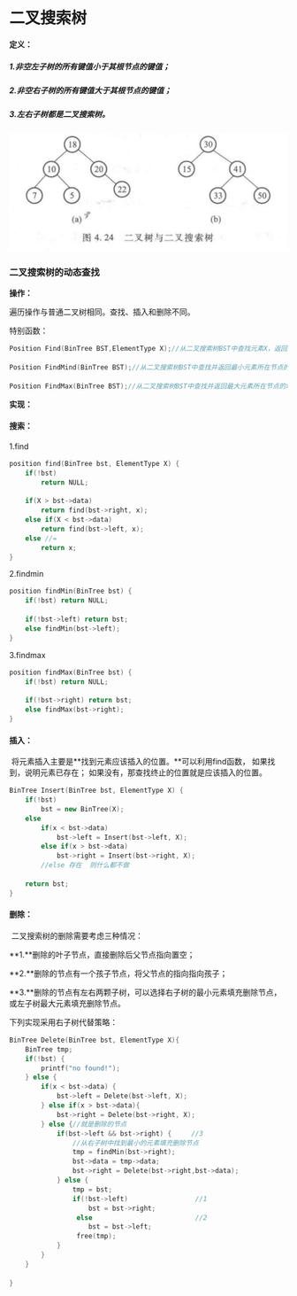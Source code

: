 # 二叉搜索树

**定义：**

##### 1.非空左子树的所有键值小于其根节点的键值；

##### 2.非空右子树的所有键值大于其根节点的键值；

##### 3.左右子树都是二叉搜索树。

![02二叉树和二叉搜索树](./markdownimage/02二叉树和二叉搜索树.png)



### 二叉搜索树的动态查找

**操作：**

遍历操作与普通二叉树相同。查找、插入和删除不同。

特别函数：

```c++
Position Find(BinTree BST,ElementType X);//从二叉搜索树BST中查找元素X，返回其所在节点的地址；

Position FindMind(BinTree BST);//从二叉搜索树BST中查找并返回最小元素所在节点的地址；

Position FindMax(BinTree BST);//从二叉搜索树BST中查找并返回最大元素所在节点的地址；
```

**实现：**

#### 搜索：

1.find

```c++
position find(BinTree bst, ElementType X) {
    if(!bst)
        return NULL;
    
    if(X > bst->data)
        return find(bst->right, x);
    else if(X < bst->data)
        return find(bst->left, x);
    else //=
        return x;
}
```

2.findmin

```c++
position findMin(BinTree bst) {
    if(!bst) return NULL;
    
    if(!bst->left) return bst;
    else findMin(bst->left);
}
```

3.findmax

```c++
position findMax(BinTree bst) {
    if(!bst) return NULL;
    
    if(!bst->right) return bst;
    else findMax(bst->right);
}
```



#### 插入：

​		将元素插入主要是**找到元素应该插入的位置。**可以利用find函数，
如果找到，说明元素已存在；
如果没有，那查找终止的位置就是应该插入的位置。

```c++
BinTree Insert(BinTree bst, ElementType X) {
    if(!bst) 
        bst = new BinTree(X);
    else 
        if(x < bst->data)
            bst->left = Insert(bst->left, X);
    	else if(x > bst->data)
            bst->right = Insert(bst->right, X);
    	//else 存在  则什么都不做
    
    return bst;
}
```



#### 删除：

​		二叉搜索树的删除需要考虑三种情况：

**1.**删除的叶子节点，直接删除后父节点指向置空；

**2.**删除的节点有一个孩子节点，将父节点的指向指向孩子；

**3.**删除的节点有左右两颗子树，可以选择右子树的最小元素填充删除节点，或左子树最大元素填充删除节点。

下列实现采用右子树代替策略：

```C++
BinTree Delete(BinTree bst, ElementType X){
    BinTree tmp;
    if(!bst) {
        printf("no found!");
	} else {
        if(x < bst->data) {
            bst->left = Delete(bst->left, X);
        } else if(x > bst->data){
            bst->right = Delete(bst->right, X);
        } else {//就是删除的节点
            if(bst->left && bst->right) {     //3
                //从右子树中找到最小的元素填充删除节点
                tmp = findMin(bst->right);
                bst->data = tmp->data;
                bst->right = Delete(bst->right,bst->data);
            } else {
                tmp = bst;
                if(!bst->left)                 //1
                    bst = bst->right;
                 else                          //2
                    bst = bst->left;
                 free(tmp);
            }
        }
    }
    
}
```







































